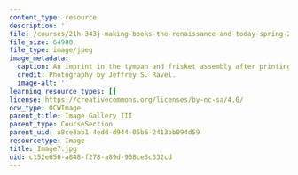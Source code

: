 ```yaml
---
content_type: resource
description: ''
file: /courses/21h-343j-making-books-the-renaissance-and-today-spring-2016/c152e650a848f278a89d908ce3c332cd_Image7.jpg
file_size: 64980
file_type: image/jpeg
image_metadata:
  caption: An imprint in the tympan and frisket assembly after printing.
  credit: Photography by Jeffrey S. Ravel.
  image-alt: ''
learning_resource_types: []
license: https://creativecommons.org/licenses/by-nc-sa/4.0/
ocw_type: OCWImage
parent_title: Image Gallery III
parent_type: CourseSection
parent_uid: a8ce3ab1-4edd-d944-05b6-2413bb094d59
resourcetype: Image
title: Image7.jpg
uid: c152e650-a848-f278-a89d-908ce3c332cd
---
```

